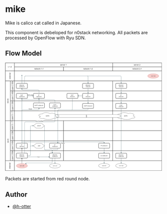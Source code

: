 # mike

Mike is calico cat called in Japanese.

This component is debeloped for n0stack networking.
All packets are processed by OpenFlow with Ryu SDN.

## Flow Model

![](docs/flow.png)

Packets are started from red round node.

## Author

- [@h-otter](https://github.com/h-otter)

